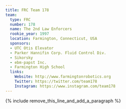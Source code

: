 ```yaml
---
title: FRC Team 178
team:
  type: FRC
  number: 178
  name: The 2nd Law Enforcers
  rookie_year: 1997
  location: Farmington, Connecticut, USA
  sponsors:
  - UTC Otis Elevator
  - Parker Hannifin Corp. Fluid Control Div.
  - Sikorsky
  - ebm-papst Inc.
  - Farmington High School
  links:
    Website: http://www.farmingtonrobotics.org
    Twitter: https://twitter.com/team178
    Instagram: https://www.instagram.com/team178
---
```


{% include remove_this_line_and_add_a_paragraph %}